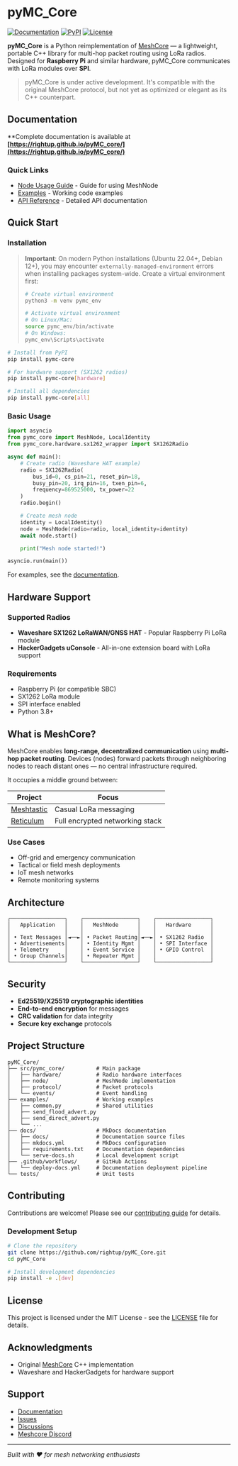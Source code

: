 # pyMC_Core

[![Documentation](https://img.shields.io/badge/docs-GitHub%20Pages-blue)](https://rightup.github.io/pyMC_core/)
[![PyPI](https://img.shields.io/pypi/v/pymc-core)](https://pypi.org/project/pymc-core/)
[![License](https://img.shields.io/badge/license-MIT-green)](LICENSE)

**pyMC_Core** is a Python reimplementation of [MeshCore](https://github.com/meshcore-dev/meshcore) — a lightweight, portable C++ library for multi-hop packet routing using LoRa radios. Designed for **Raspberry Pi** and similar hardware, pyMC_Core communicates with LoRa modules over **SPI**.

> pyMC_Core is under active development. It's compatible with the original MeshCore protocol, but not yet as optimized or elegant as its C++ counterpart.

## Documentation

**Complete documentation is available at **[https://rightup.github.io/pyMC_core/](https://rightup.github.io/pyMC_core/)**

### Quick Links
- [Node Usage Guide](https://rightup.github.io/pyMC_core/node/) - Guide for using MeshNode
- [Examples](https://rightup.github.io/pyMC_core/examples/) - Working code examples
- [API Reference](https://rightup.github.io/pyMC_core/api/) - Detailed API documentation

## Quick Start

### Installation

> **Important**: On modern Python installations (Ubuntu 22.04+, Debian 12+), you may encounter `externally-managed-environment` errors when installing packages system-wide. Create a virtual environment first:
>
> ```bash
> # Create virtual environment
> python3 -m venv pymc_env
>
> # Activate virtual environment
> # On Linux/Mac:
> source pymc_env/bin/activate
> # On Windows:
> pymc_env\Scripts\activate
> ```

```bash
# Install from PyPI
pip install pymc-core

# For hardware support (SX1262 radios)
pip install pymc-core[hardware]

# Install all dependencies
pip install pymc-core[all]
```

### Basic Usage

```python
import asyncio
from pymc_core import MeshNode, LocalIdentity
from pymc_core.hardware.sx1262_wrapper import SX1262Radio

async def main():
    # Create radio (Waveshare HAT example)
    radio = SX1262Radio(
        bus_id=0, cs_pin=21, reset_pin=18,
        busy_pin=20, irq_pin=16, txen_pin=6,
        frequency=869525000, tx_power=22
    )
    radio.begin()

    # Create mesh node
    identity = LocalIdentity()
    node = MeshNode(radio=radio, local_identity=identity)
    await node.start()

    print("Mesh node started!")

asyncio.run(main())
```

For examples, see the [documentation](https://rightup.github.io/pyMC_core/examples/).

## Hardware Support

### Supported Radios
- **Waveshare SX1262 LoRaWAN/GNSS HAT** - Popular Raspberry Pi LoRa module
- **HackerGadgets uConsole** - All-in-one extension board with LoRa support

### Requirements
- Raspberry Pi (or compatible SBC)
- SX1262 LoRa module
- SPI interface enabled
- Python 3.8+

## What is MeshCore?

MeshCore enables **long-range, decentralized communication** using **multi-hop packet routing**. Devices (nodes) forward packets through neighboring nodes to reach distant ones — no central infrastructure required.

It occupies a middle ground between:

| Project | Focus |
|---------|-------|
| [Meshtastic](https://meshtastic.org/) | Casual LoRa messaging |
| [Reticulum](https://reticulum.network/) | Full encrypted networking stack |

### Use Cases
- Off-grid and emergency communication
- Tactical or field mesh deployments
- IoT mesh networks
- Remote monitoring systems

## Architecture

```
┌─────────────────┐    ┌─────────────────┐    ┌─────────────────┐
│   Application   │    │   MeshNode      │    │   Hardware      │
│                 │    │                 │    │                 │
│ • Text Messages │◄──►│ • Packet Routing│◄──►│ • SX1262 Radio  │
│ • Advertisements│    │ • Identity Mgmt │    │ • SPI Interface │
│ • Telemetry     │    │ • Event Service │    │ • GPIO Control  │
│ • Group Channels│    │ • Repeater Mgmt │    │                 │
└─────────────────┘    └─────────────────┘    └─────────────────┘
```

## Security

- **Ed25519/X25519 cryptographic identities**
- **End-to-end encryption** for messages
- **CRC validation** for data integrity
- **Secure key exchange** protocols

## Project Structure

```
pyMC_Core/
├── src/pymc_core/          # Main package
│   ├── hardware/           # Radio hardware interfaces
│   ├── node/               # MeshNode implementation
│   ├── protocol/           # Packet protocols
│   └── events/             # Event handling
├── examples/               # Working examples
│   ├── common.py           # Shared utilities
│   ├── send_flood_advert.py
│   ├── send_direct_advert.py
│   └── ...
├── docs/                   # MkDocs documentation
│   ├── docs/               # Documentation source files
│   ├── mkdocs.yml          # MkDocs configuration
│   ├── requirements.txt    # Documentation dependencies
│   └── serve-docs.sh       # Local development script
├── .github/workflows/      # GitHub Actions
│   └── deploy-docs.yml     # Documentation deployment pipeline
└── tests/                  # Unit tests
```

## Contributing

Contributions are welcome! Please see our [contributing guide](https://rightup.github.io/pyMC_core/contributing/) for details.

### Development Setup

```bash
# Clone the repository
git clone https://github.com/rightup/pyMC_Core.git
cd pyMC_Core

# Install development dependencies
pip install -e .[dev]


```



## License

This project is licensed under the MIT License - see the [LICENSE](LICENSE) file for details.

## Acknowledgments

- Original [MeshCore](https://github.com/meshcore-dev/meshcore) C++ implementation
- Waveshare and HackerGadgets for hardware support

## Support

- [Documentation](https://rightup.github.io/pyMC_core/)
- [Issues](https://github.com/rightup/pyMC_Core/issues)
- [Discussions](https://github.com/rightup/pyMC_Core/discussions)
- [Meshcore Discord](https://discord.com/channels/1343693475589263471/1343693475589263474)

---

*Built with ❤️ for mesh networking enthusiasts*</content>
